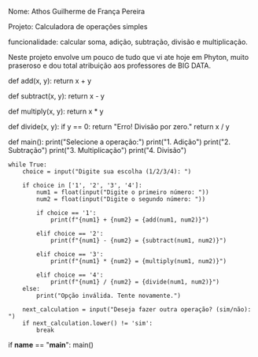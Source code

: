 Nome: Athos Guilherme de França Pereira

Projeto: Calculadora de operações simples

funcionalidade: calcular soma, adição, subtração, divisão e multiplicação.

Neste projeto envolve um pouco de tudo que vi ate hoje em Phyton, muito praseroso e dou total atribuição aos professores de BIG DATA.

def add(x, y):
    return x + y


def subtract(x, y):
    return x - y


def multiply(x, y):
    return x * y


def divide(x, y):
    if y == 0:
        return "Erro! Divisão por zero."
    return x / y


def main():
    print("Selecione a operação:")
    print("1. Adição")
    print("2. Subtração")
    print("3. Multiplicação")
    print("4. Divisão")

    while True:
        choice = input("Digite sua escolha (1/2/3/4): ")

        if choice in ['1', '2', '3', '4']:
            num1 = float(input("Digite o primeiro número: "))
            num2 = float(input("Digite o segundo número: "))

            if choice == '1':
                print(f"{num1} + {num2} = {add(num1, num2)}")

            elif choice == '2':
                print(f"{num1} - {num2} = {subtract(num1, num2)}")

            elif choice == '3':
                print(f"{num1} * {num2} = {multiply(num1, num2)}")

            elif choice == '4':
                print(f"{num1} / {num2} = {divide(num1, num2)}")
        else:
            print("Opção inválida. Tente novamente.")

        next_calculation = input("Deseja fazer outra operação? (sim/não): ")
        if next_calculation.lower() != 'sim':
            break


if __name__ == "__main__":
    main()
<!---
athos31176/athos31176 is a ✨ special ✨ repository because its `README.md` (this file) appears on your GitHub profile.
You can click the Preview link to take a look at your changes.
--->
